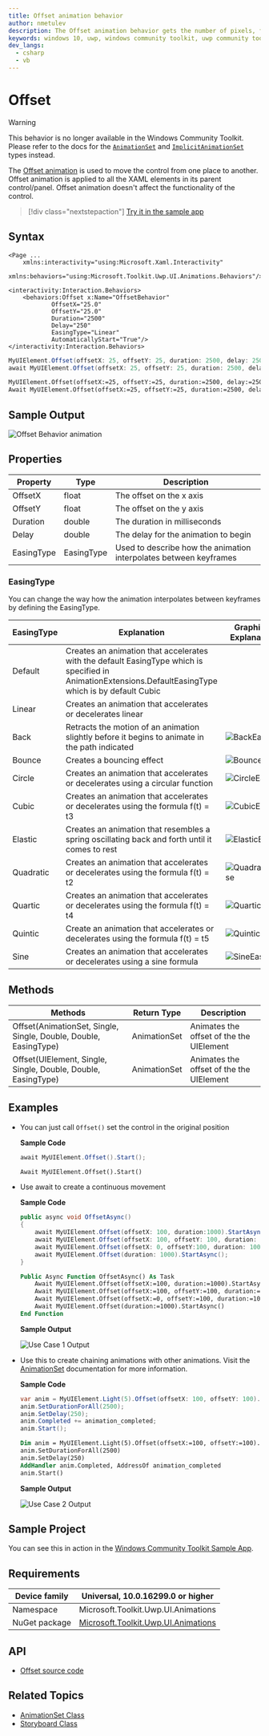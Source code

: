 ```yaml
---
title: Offset animation behavior
author: nmetulev
description: The Offset animation behavior gets the number of pixels, from the origin of the associated control, then offsets the control (outdated docs).
keywords: windows 10, uwp, windows community toolkit, uwp community toolkit, uwp toolkit, offset animation
dev_langs:
  - csharp
  - vb
---
```


# Offset

> [!WARNING]
> This behavior is no longer available in the Windows Community Toolkit. Please refer to the docs for the [`AnimationSet`](AnimationSet.md) and [`ImplicitAnimationSet`](ImplicitAnimationSet.md) types instead.

The [Offset animation](/dotnet/api/microsoft.toolkit.uwp.ui.animations.animationextensions.offset) is used to move the control from one place to another. Offset animation is applied to all the XAML elements in its parent control/panel. Offset animation doesn't affect the functionality of the control.

> [!div class="nextstepaction"]
> [Try it in the sample app](uwpct://Animations?sample=Offset)

## Syntax

```xaml
<Page ...
    xmlns:interactivity="using:Microsoft.Xaml.Interactivity"  
    xmlns:behaviors="using:Microsoft.Toolkit.Uwp.UI.Animations.Behaviors"/>

<interactivity:Interaction.Behaviors>
    <behaviors:Offset x:Name="OffsetBehavior" 
            OffsetX="25.0" 
            OffsetY="25.0"
            Duration="2500" 
            Delay="250" 
            EasingType="Linear"
            AutomaticallyStart="True"/>
</interactivity:Interaction.Behaviors>
```

```csharp
MyUIElement.Offset(offsetX: 25, offsetY: 25, duration: 2500, delay: 250, easingType: EasingType.Default).Start();
await MyUIElement.Offset(offsetX: 25, offsetY: 25, duration: 2500, delay: 250, easingType: EasingType.Default).StartAsync();  //Offset animation can be awaited
```

```vb
MyUIElement.Offset(offsetX:=25, offsetY:=25, duration:=2500, delay:=250, easingType:=EasingType.[Default]).Start()
Await MyUIElement.Offset(offsetX:=25, offsetY:=25, duration:=2500, delay:=250, easingType:=EasingType.[Default]).StartAsync()  ' Offset animation can be awaited
```

## Sample Output

![Offset Behavior animation](../resources/images/Animations/Offset/Sample-Output.gif)

## Properties

| Property | Type | Description |
| -- | -- | -- |
| OffsetX | float | The offset on the x axis |
| OffsetY | float | The offset on the y axis |
| Duration | double | The duration in milliseconds |
| Delay | double | The delay for the animation to begin |
| EasingType | EasingType | Used to describe how the animation interpolates between keyframes |

### EasingType

You can change the way how the animation interpolates between keyframes by defining the EasingType.

| EasingType | Explanation                                                                                                | Graphical Explanation                      |
| ---------- | ---------------------------------------------------------------------------------------------------------- | ------------------------------------------ |
| Default    | Creates an animation that accelerates with the default EasingType which is specified in AnimationExtensions.DefaultEasingType which is by default Cubic |                                                                                                                           |
| Linear     | Creates an animation that accelerates or decelerates linear                                                                                             |                                                                                                                           |
| Back       | Retracts the motion of an animation slightly before it begins to animate in the path indicated                                                          | ![BackEase](/dotnet/framework/wpf/graphics-multimedia/media/backease-graph.png)           |
| Bounce     | Creates a bouncing effect                                                                                                                               | ![BounceEase](/dotnet/framework/wpf/graphics-multimedia/media/bounceease-graph.png)       |
| Circle     | Creates an animation that accelerates or decelerates using a circular function                                                                          | ![CircleEase](/dotnet/framework/wpf/graphics-multimedia/media/circleease-graph.png)       |
| Cubic      | Creates an animation that accelerates or decelerates using the formula f(t) = t3                                                                        | ![CubicEase](/dotnet/framework/wpf/graphics-multimedia/media/cubicease-graph.png)         |
| Elastic    | Creates an animation that resembles a spring oscillating back and forth until it comes to rest                                                          | ![ElasticEase](/dotnet/framework/wpf/graphics-multimedia/media/elasticease-graph.png)     |
| Quadratic  | Creates an animation that accelerates or decelerates using the formula f(t) = t2                                                                        | ![QuadraticEase](/dotnet/framework/wpf/graphics-multimedia/media/quadraticease-graph.png) |
| Quartic    | Creates an animation that accelerates or decelerates using the formula f(t) = t4                                                                        | ![QuarticEase](/dotnet/framework/wpf/graphics-multimedia/media/quarticease-graph.png)     |
| Quintic    | Create an animation that accelerates or decelerates using the formula f(t) = t5                                                                         | ![QuinticEase](/dotnet/framework/wpf/graphics-multimedia/media/quinticease-graph.png)     |
| Sine       | Creates an animation that accelerates or decelerates using a sine formula                                                                               | ![SineEase](/dotnet/framework/wpf/graphics-multimedia/media/sineease-graph.png)           |

## Methods

| Methods | Return Type | Description |
| -- | -- | -- |
| Offset(AnimationSet, Single, Single, Double, Double, EasingType) | AnimationSet | Animates the offset of the the UIElement |
| Offset(UIElement, Single, Single, Double, Double, EasingType) | AnimationSet | Animates the offset of the the UIElement |

## Examples

- You can just call `Offset()` set the control in the original position

    **Sample Code**

    ```csharp
    await MyUIElement.Offset().Start();
    ```

    ```vb
    Await MyUIElement.Offset().Start()
    ```

- Use await to create a continuous movement

    **Sample Code**

    ```csharp
    public async void OffsetAsync()
    {
        await MyUIElement.Offset(offsetX: 100, duration:1000).StartAsync();
        await MyUIElement.Offset(offsetX: 100, offsetY: 100, duration: 1000).StartAsync();
        await MyUIElement.Offset(offsetX: 0, offsetY:100, duration: 1000).StartAsync();
        await MyUIElement.Offset(duration: 1000).StartAsync();
    }
    ```

    ```vb
    Public Async Function OffsetAsync() As Task
        Await MyUIElement.Offset(offsetX:=100, duration:=1000).StartAsync()
        Await MyUIElement.Offset(offsetX:=100, offsetY:=100, duration:=1000).StartAsync()
        Await MyUIElement.Offset(offsetX:=0, offsetY:=100, duration:=1000).StartAsync()
        Await MyUIElement.Offset(duration:=1000).StartAsync()
    End Function
    ```

    **Sample Output**

    ![Use Case 1 Output](../resources/images/Animations/Offset/Use-Case-1.gif)

- Use this to create chaining animations with other animations. Visit the [AnimationSet](AnimationSet.md) documentation for more information.

    **Sample Code**

    ```csharp
    var anim = MyUIElement.Light(5).Offset(offsetX: 100, offsetY: 100).Saturation(0.5).Scale(scaleX: 2, scaleY: 2);
    anim.SetDurationForAll(2500);
    anim.SetDelay(250);
    anim.Completed += animation_completed;
    anim.Start();
    ```

    ```vb
    Dim anim = MyUIElement.Light(5).Offset(offsetX:=100, offsetY:=100).Saturation(0.5).Scale(scaleX:=2, scaleY:=2)
    anim.SetDurationForAll(2500)
    anim.SetDelay(250)
    AddHandler anim.Completed, AddressOf animation_completed
    anim.Start()
    ```

    **Sample Output**

    ![Use Case 2 Output](../resources/images/Animations/Chaining-Animations-Light-Offset-Saturation-Scale.gif)

## Sample Project

 You can see this in action in the [Windows Community Toolkit Sample App](https://aka.ms/windowstoolkitapp).

## Requirements

| Device family | Universal, 10.0.16299.0 or higher   |
| ---------------------------------------------------------------- | ----------------------------------- |
| Namespace                                                        | Microsoft.Toolkit.Uwp.UI.Animations |
| NuGet package | [Microsoft.Toolkit.Uwp.UI.Animations](https://www.nuget.org/packages/Microsoft.Toolkit.Uwp.UI.Animations/) |

## API

- [Offset source code](https://github.com/windows-toolkit/WindowsCommunityToolkit/blob/rel/7.1.0/Microsoft.Toolkit.Uwp.UI.Animations/Xaml/Default/OffsetAnimation.cs)

## Related Topics

- [AnimationSet Class](./animationset.md)
- [Storyboard Class](/uwp/api/Windows.UI.Xaml.Media.Animation.Storyboard)

